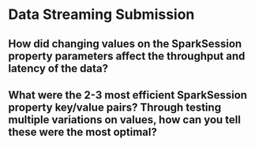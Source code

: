 # Data Streaming Submission

## How did changing values on the SparkSession property parameters affect the throughput and latency of the data?

## What were the 2-3 most efficient SparkSession property key/value pairs? Through testing multiple variations on values, how can you tell these were the most optimal?
